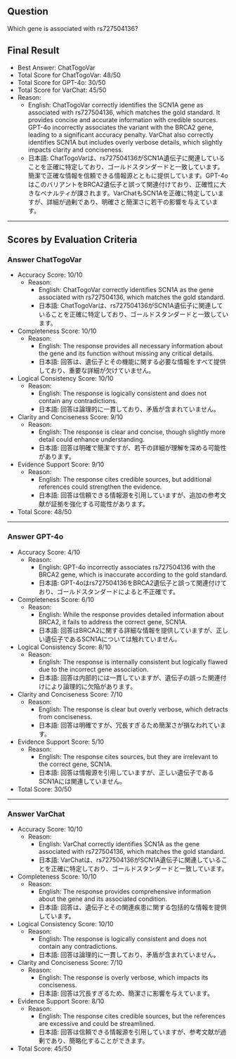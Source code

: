 ## Question

Which gene is associated with rs727504136?

## Final Result

- Best Answer: ChatTogoVar
- Total Score for ChatTogoVar: 48/50
- Total Score for GPT-4o: 30/50
- Total Score for VarChat: 45/50
- Reason:
  - English: ChatTogoVar correctly identifies the SCN1A gene as associated with rs727504136, which matches the gold standard. It provides concise and accurate information with credible sources. GPT-4o incorrectly associates the variant with the BRCA2 gene, leading to a significant accuracy penalty. VarChat also correctly identifies SCN1A but includes overly verbose details, which slightly impacts clarity and conciseness.
  - 日本語: ChatTogoVarは、rs727504136がSCN1A遺伝子に関連していることを正確に特定しており、ゴールドスタンダードと一致しています。簡潔で正確な情報を信頼できる情報源とともに提供しています。GPT-4oはこのバリアントをBRCA2遺伝子と誤って関連付けており、正確性に大きなペナルティが課されます。VarChatもSCN1Aを正確に特定していますが、詳細が過剰であり、明確さと簡潔さに若干の影響を与えています。

---

## Scores by Evaluation Criteria

### Answer ChatTogoVar
- Accuracy Score: 10/10
  - Reason: 
    - English: ChatTogoVar correctly identifies SCN1A as the gene associated with rs727504136, which matches the gold standard.
    - 日本語: ChatTogoVarは、rs727504136がSCN1A遺伝子に関連していることを正確に特定しており、ゴールドスタンダードと一致しています。
- Completeness Score: 10/10
  - Reason: 
    - English: The response provides all necessary information about the gene and its function without missing any critical details.
    - 日本語: 回答は、遺伝子とその機能に関する必要な情報をすべて提供しており、重要な詳細が欠けていません。
- Logical Consistency Score: 10/10
  - Reason: 
    - English: The response is logically consistent and does not contain any contradictions.
    - 日本語: 回答は論理的に一貫しており、矛盾が含まれていません。
- Clarity and Conciseness Score: 9/10
  - Reason: 
    - English: The response is clear and concise, though slightly more detail could enhance understanding.
    - 日本語: 回答は明確で簡潔ですが、若干の詳細が理解を深める可能性があります。
- Evidence Support Score: 9/10
  - Reason: 
    - English: The response cites credible sources, but additional references could strengthen the evidence.
    - 日本語: 回答は信頼できる情報源を引用していますが、追加の参考文献が証拠を強化する可能性があります。
- Total Score: 48/50

---

### Answer GPT-4o
- Accuracy Score: 4/10
  - Reason: 
    - English: GPT-4o incorrectly associates rs727504136 with the BRCA2 gene, which is inaccurate according to the gold standard.
    - 日本語: GPT-4oはrs727504136をBRCA2遺伝子と誤って関連付けており、ゴールドスタンダードによると不正確です。
- Completeness Score: 6/10
  - Reason: 
    - English: While the response provides detailed information about BRCA2, it fails to address the correct gene, SCN1A.
    - 日本語: 回答はBRCA2に関する詳細な情報を提供していますが、正しい遺伝子であるSCN1Aについては触れていません。
- Logical Consistency Score: 8/10
  - Reason: 
    - English: The response is internally consistent but logically flawed due to the incorrect gene association.
    - 日本語: 回答は内部的には一貫していますが、遺伝子の誤った関連付けにより論理的に欠陥があります。
- Clarity and Conciseness Score: 7/10
  - Reason: 
    - English: The response is clear but overly verbose, which detracts from conciseness.
    - 日本語: 回答は明確ですが、冗長すぎるため簡潔さが損なわれています。
- Evidence Support Score: 5/10
  - Reason: 
    - English: The response cites sources, but they are irrelevant to the correct gene, SCN1A.
    - 日本語: 回答は情報源を引用していますが、正しい遺伝子であるSCN1Aには関連していません。
- Total Score: 30/50

---

### Answer VarChat
- Accuracy Score: 10/10
  - Reason: 
    - English: VarChat correctly identifies SCN1A as the gene associated with rs727504136, which matches the gold standard.
    - 日本語: VarChatは、rs727504136がSCN1A遺伝子に関連していることを正確に特定しており、ゴールドスタンダードと一致しています。
- Completeness Score: 10/10
  - Reason: 
    - English: The response provides comprehensive information about the gene and its associated condition.
    - 日本語: 回答は、遺伝子とその関連疾患に関する包括的な情報を提供しています。
- Logical Consistency Score: 10/10
  - Reason: 
    - English: The response is logically consistent and does not contain any contradictions.
    - 日本語: 回答は論理的に一貫しており、矛盾が含まれていません。
- Clarity and Conciseness Score: 7/10
  - Reason: 
    - English: The response is overly verbose, which impacts its conciseness.
    - 日本語: 回答は冗長すぎるため、簡潔さに影響を与えています。
- Evidence Support Score: 8/10
  - Reason: 
    - English: The response cites credible sources, but the references are excessive and could be streamlined.
    - 日本語: 回答は信頼できる情報源を引用していますが、参考文献が過剰であり、簡略化することができます。
- Total Score: 45/50